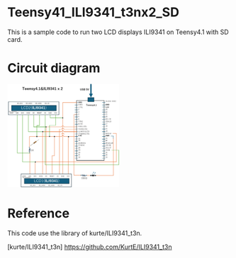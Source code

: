 # Teensy41_ILI9341_t3nx2_SD
This is a sample code to run two LCD displays ILI9341 on Teensy4.1 with SD card.



# Circuit diagram
<img src="images/schematic.png" alt="回路図" title="Schamatic" width="50%">

# Reference
This code use the library of kurte/ILI9341_t3n.

[kurte/ILI9341_t3n] https://github.com/KurtE/ILI9341_t3n
